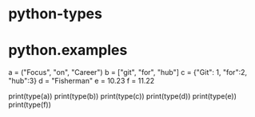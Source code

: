 # python-types
# python.examples
a = ("Focus", "on", "Career")
b = ["git", "for", "hub"]
c = {"Git": 1, "for":2, "hub":3}
d = "Fisherman"
e = 10.23
f = 11.22
 
print(type(a))
print(type(b))
print(type(c))
print(type(d))
print(type(e))
print(type(f))
